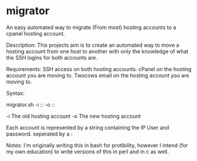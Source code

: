 # migrator
An easy automated way to migrate (From most) hosting accounts to a cpanel hosting account. 

Description:
This projects aim is to create an automated way to move a hosting account from one host to another with only the knowledge of what the SSH logins for both accounts are. 

Requirements:
SSH access on both hosting accounts.
cPanel on the hosting account you are moving to.
Twocows email on the hosting account you are moving to.


Syntax:

migrator.sh -i <IP Address>:<Username>:<Password> -o <IP Address>:<Username>:<Password>

-i    The old hosting account
-o    The new hosting account

Each account is represented by a string containing the IP User and password. seperated by a : 


Notes:
I'm originally writing this in bash for protibility, however I intend (for my own education) to write versions of this in perl and in c as well. 

